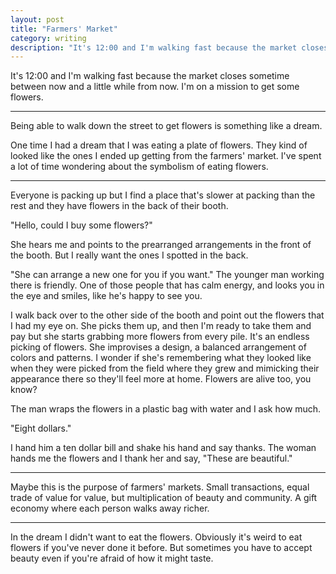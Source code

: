 ```yaml
---
layout: post
title: "Farmers' Market"
category: writing
description: "It's 12:00 and I'm walking fast because the market closes sometime between now and a little while from now. I'm on a mission to get some flowers."
---
```


It's 12:00 and I'm walking fast because the market closes sometime between now and a little while from now. I'm on a mission to get some flowers.

---

Being able to walk down the street to get flowers is something like a dream.

One time I had a dream that I was eating a plate of flowers. They kind of looked like the ones I ended up getting from the farmers' market. I've spent a lot of time wondering about the symbolism of eating flowers.

---

Everyone is packing up but I find a place that's slower at packing than the rest and they have flowers in the back of their booth.

"Hello, could I buy some flowers?"

She hears me and points to the prearranged arrangements in the front of the booth. But I really want the ones I spotted in the back.

"She can arrange a new one for you if you want." The younger man working there is friendly. One of those people that has calm energy, and looks you in the eye and smiles, like he's happy to see you.

I walk back over to the other side of the booth and point out the flowers that I had my eye on. She picks them up, and then I'm ready to take them and pay but she starts grabbing more flowers from every pile. It's an endless picking of flowers. She improvises a design, a balanced arrangement of colors and patterns. I wonder if she's remembering what they looked like when they were picked from the field where they grew and mimicking their appearance there so they'll feel more at home. Flowers are alive too, you know?

The man wraps the flowers in a plastic bag with water and I ask how much.

"Eight dollars."

I hand him a ten dollar bill and shake his hand and say thanks. The woman hands me the flowers and I thank her and say, "These are beautiful."

---

Maybe this is the purpose of farmers' markets. Small transactions, equal trade of value for value, but multiplication of beauty and community. A gift economy where each person walks away richer.

---

In the dream I didn't want to eat the flowers. Obviously it's weird to eat flowers if you've never done it before. But sometimes you have to accept beauty even if you're afraid of how it might taste.
